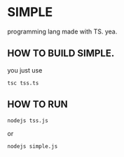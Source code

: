 # SIMPLE
programming lang made with TS. yea.

## HOW TO BUILD SIMPLE.
you just use
```
tsc tss.ts
```

## HOW TO RUN
```
nodejs tss.js
```
or
```
nodejs simple.js
```
